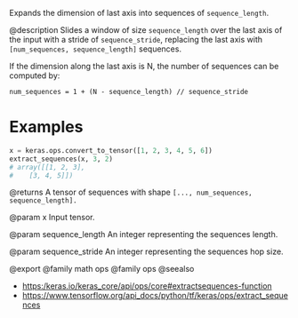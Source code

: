 Expands the dimension of last axis into sequences of `sequence_length`.

@description
Slides a window of size `sequence_length` over the last axis of the input
with a stride of `sequence_stride`, replacing the last axis with
`[num_sequences, sequence_length]` sequences.

If the dimension along the last axis is N, the number of sequences can be
computed by:

`num_sequences = 1 + (N - sequence_length) // sequence_stride`

# Examples
```python
x = keras.ops.convert_to_tensor([1, 2, 3, 4, 5, 6])
extract_sequences(x, 3, 2)
# array([[1, 2, 3],
#    [3, 4, 5]])
```

@returns
A tensor of sequences with shape `[..., num_sequences, sequence_length].`

@param x
Input tensor.

@param sequence_length
An integer representing the sequences length.

@param sequence_stride
An integer representing the sequences hop size.

@export
@family math ops
@family ops
@seealso
+ <https:/keras.io/keras_core/api/ops/core#extractsequences-function>
+ <https://www.tensorflow.org/api_docs/python/tf/keras/ops/extract_sequences>
